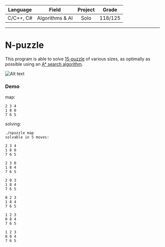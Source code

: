 | Language | Field                            | Project | Grade |
| :------: |:--------------------------------:| :------:|:-----:|
| C/C++, C# | Algorithms & AI | Solo   |118/125|
---
# N-puzzle
This program is able to solve [15-puzzle](https://en.wikipedia.org/wiki/15_puzzle) of various sizes, as optimally as possible using an [A* search algorithm](https://en.wikipedia.org/wiki/A*_search_algorithm).

![Alt text](https://upload.wikimedia.org/wikipedia/commons/thumb/f/ff/15-puzzle_magical.svg/220px-15-puzzle_magical.svg.png "demo")
### Demo
map:
```
2 3 4
1 8 0
7 6 5
```
solving:
```
./npuzzle map
solvable in 5 moves:

2 3 4
1 8 0
7 6 5

2 3 0
1 8 4
7 6 5

2 0 3
1 8 4
7 6 5

0 2 3
1 8 4
7 6 5

1 2 3
0 8 4
7 6 5

1 2 3
8 0 4
7 6 5
```
